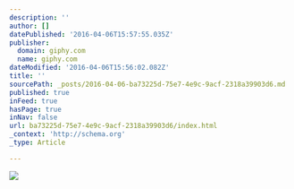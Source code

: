 ```yaml
---
description: ''
author: []
datePublished: '2016-04-06T15:57:55.035Z'
publisher:
  domain: giphy.com
  name: giphy.com
dateModified: '2016-04-06T15:56:02.082Z'
title: ''
sourcePath: _posts/2016-04-06-ba73225d-75e7-4e9c-9acf-2318a39903d6.md
published: true
inFeed: true
hasPage: true
inNav: false
url: ba73225d-75e7-4e9c-9acf-2318a39903d6/index.html
_context: 'http://schema.org'
_type: Article

---
```

![](https://media1.giphy.com/media/ToMjGpu0xa3M2nHDKWA/200.gif)